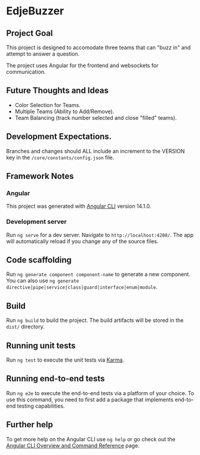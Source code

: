 # EdjeBuzzer

## Project Goal

This project is designed to accomodate three teams that can "buzz in" and attempt to answer a question.

The project uses Angular for the frontend and websockets for communication.

## Future Thoughts and Ideas

* Color Selection for Teams.
* Multiple Teams (Ability to Add/Remove).
* Team Balancing (track number selected and close "filled" teams).

## Development Expectations.

Branches and changes should ALL include an increment to the VERSION key in the `/core/constants/config.json` file.

## Framework Notes

### Angular

This project was generated with [Angular CLI](https://github.com/angular/angular-cli) version 14.1.0.

### Development server

Run `ng serve` for a dev server. Navigate to `http://localhost:4200/`. The app will automatically reload if you change any of the source files.

## Code scaffolding

Run `ng generate component component-name` to generate a new component. You can also use `ng generate directive|pipe|service|class|guard|interface|enum|module`.

## Build

Run `ng build` to build the project. The build artifacts will be stored in the `dist/` directory.

## Running unit tests

Run `ng test` to execute the unit tests via [Karma](https://karma-runner.github.io).

## Running end-to-end tests

Run `ng e2e` to execute the end-to-end tests via a platform of your choice. To use this command, you need to first add a package that implements end-to-end testing capabilities.

## Further help

To get more help on the Angular CLI use `ng help` or go check out the [Angular CLI Overview and Command Reference](https://angular.io/cli) page.
